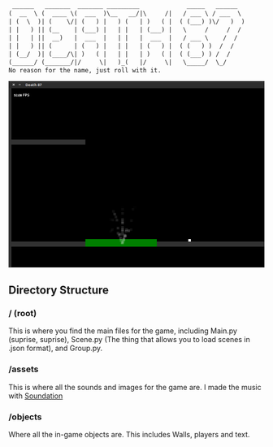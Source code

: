```
 ______   _______  _______ _________             _____   ______  
(  __  \ (  ____ \(  ___  )\__   __/|\     /|   / ___ \ / ___  \  
| (  \  )| (    \/| (   ) |   ) (   | )   ( |  ( (___) )\/   )  )  
| |   ) || (__    | (___) |   | |   | (___) |   \     /     /  /  
| |   | ||  __)   |  ___  |   | |   |  ___  |   / ___ \    /  /  
| |   ) || (      | (   ) |   | |   | (   ) |  ( (   ) )  /  /   
| (__/  )| (____/\| )   ( |   | |   | )   ( |  ( (___) ) /  /    
(______/ (_______/|/     \|   )_(   |/     \|   \_____/  \_/     
No reason for the name, just roll with it.
```

![Screenie](assets/Death87.png)

## Directory Structure
### / (root)
This is where you find the main files for the game, including Main.py (suprise, suprise),
Scene.py (The thing that allows you to load scenes in .json format), and Group.py.

### /assets
This is where all the sounds and images for the game are. I made the music with [Soundation](https://soundation.com/)

### /objects
Where all the in-game objects are. This includes Walls, players and text.
